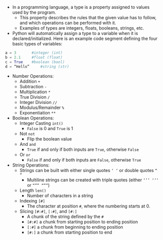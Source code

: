 - In a programming language, a type is a property assigned to values used by the program.
  - This property describes the rules that the given value has to follow, and which operations can be performed with it.
  - Examples of types are integers, floats, booleans, strings, etc.
- Python will automatically assign a type to a variable when it is declared/initialized. Here is an example code segment defining the four basic types of variables:

```python
a = 3 		#integer (int)
b = 2.1 	#float (float)
c = True 	#boolean (bool)
d = “Hello”     #string (str)
```

- Number Operations:
  - Addition `+`
  - Subtraction `-`
  - Multiplication `*`
  - True Division `/`
  - Integer Division `//`
  - Modulus/Remainder `%`
  - Exponentiation `**`
- Boolean Operations:
  - Integer Casting `int()`
    - `False` is 0 and `True` is 1
  - Not `not`
    - Flip the boolean value
  - And `and`
    - `True` if and only if both inputs are `True`, otherwise `False`
  - Or `or`
    - `False` if and only if both inputs are `False`, otherwise `True`
- String Operations:
  - Strings can be built with either single quotes `‘ ‘` or double quotes `“ “`
    - Multiline strings can be created with triple quotes (either `‘’’ ‘’‘` or `“”” “””`)
  - Length `len()`
    - Number of characters in a string
  - Indexing `[#]`
    - The character at position `#`, where the numbering starts at 0.
  - Slicing `[#:#]`, `[:#]`, and `[#:]`
    - A chunk of the string defined by the `#`
    - `[#:#]` a chunk from starting position to ending position
    - `[:#]` a chunk from beginning to ending position
    - `[#:]` a chunk from starting position to end
